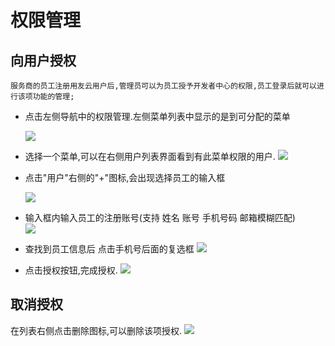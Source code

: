 # 权限管理

## 向用户授权

    服务商的员工注册用友云用户后,管理员可以为员工授予开发者中心的权限,员工登录后就可以进行该项功能的管理;


- 点击左侧导航中的权限管理.左侧菜单列表中显示的是到可分配的菜单

  ![](/articles/cloud/3-/images/b-1.png)

- 选择一个菜单,可以在右侧用户列表界面看到有此菜单权限的用户.
  ![](/articles/cloud/3-/images/b-2.png)

- 点击"用户"右侧的"+"图标,会出现选择员工的输入框

  ![](/articles/cloud/3-/images/b-3.png)
- 输入框内输入员工的注册账号(支持 姓名 账号 手机号码 邮箱模糊匹配)  
  ![](/articles/cloud/3-/images/b-4.png)
- 查找到员工信息后 点击手机号后面的复选框
  ![](/articles/cloud/3-/images/b-5.png)

- 点击授权按钮,完成授权.
  ![](/articles/cloud/3-/images/b-6.png)

## 取消授权

在列表右侧点击删除图标,可以删除该项授权.
![](/articles/cloud/3-/images/b-7.png)
